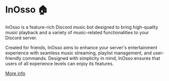 # InOsso 🏠
InOsso is a feature-rich Discord music bot designed to bring high-quality music playback and a variety of music-related functionalities to your Discord server.


Created for friends, InOsso aims to enhance your server's entertainment experience with seamless music streaming, playlist management, and user-friendly commands. Designed with simplicity in mind, InOsso ensures that users of all experience levels can enjoy its features.

[More info](https://www.casiebarie.dev/discord/inosso/)
